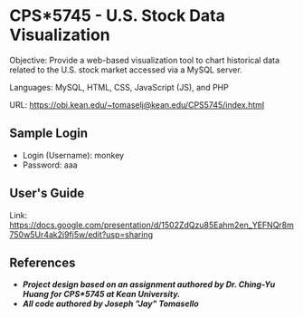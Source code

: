 # CPS*5745 - U.S. Stock Data Visualization
Objective: Provide a web-based visualization tool to chart historical data related to the U.S. stock market accessed via a MySQL server.

Languages: MySQL, HTML, CSS, JavaScript (JS), and PHP

URL: https://obi.kean.edu/~tomaselj@kean.edu/CPS5745/index.html

## Sample Login
- Login (Username): monkey
- Password: aaa

## User's Guide
Link: https://docs.google.com/presentation/d/1502ZdQzu85Eahm2en_YEFNQr8m750w5Ur4ak2j9fj5w/edit?usp=sharing

## References
- ***Project design based on an assignment authored by Dr. Ching-Yu Huang for CPS\*5745 at Kean University.***
- ***All code authored by Joseph "Jay" Tomasello***
